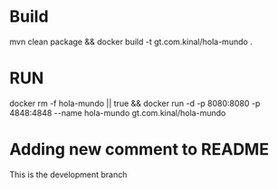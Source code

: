 # Build
mvn clean package && docker build -t gt.com.kinal/hola-mundo .

# RUN

docker rm -f hola-mundo || true && docker run -d -p 8080:8080 -p 4848:4848 --name hola-mundo gt.com.kinal/hola-mundo 

# Adding new comment to README
This is the development branch
